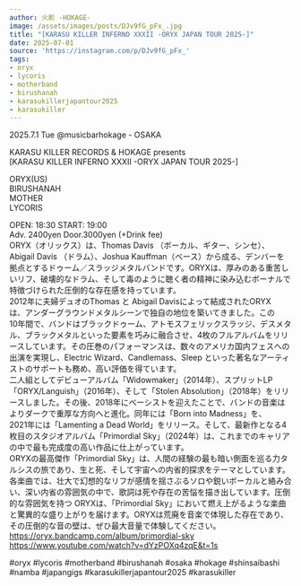 ```yaml
---
author: 火影 -HOKAGE-
image: /assets/images/posts/DJv9fG_pFx_.jpg
title: "[KARASU KILLER INFERNO XXXII -ORYX JAPAN TOUR 2025-]"
date: 2025-07-01
source: 'https://instagram.com/p/DJv9fG_pFx_'
tags:
- oryx
- lycoris
- motherband
- birushanah
- karasukillerjapantour2025
- karasukiller
---
```

2025.7.1 Tue @musicbarhokage - OSAKA 

KARASU KILLER RECORDS & HOKAGE presents<br>
[KARASU KILLER INFERNO XXXII -ORYX JAPAN TOUR 2025-]

ORYX(US)<br>
BIRUSHANAH<br>
MOTHER<br>
LYCORIS

OPEN: 18:30 START: 19:00<br>
Adv. 2400yen Door.3000yen (+Drink fee)<br>
ORYX（オリックス）は、Thomas Davis （ボーカル、ギター、シンセ）、Abigail Davis （ドラム）、Joshua Kauffman（ベース）から成る、デンバーを拠点とするドゥーム／スラッジメタルバンドです。ORYXは、厚みのある重苦しいリフ、破壊的なドラム、そして毒のように聴く者の精神に染み込むボーナルで特徴づけられた圧倒的な存在感を持っています。<br>
2012年に夫婦デュオのThomas と Abigail Davisによって結成されたORYX<br>
は、アンダーグラウンドメタルシーンで独自の地位を築いてきました。この<br>
10年間で、バンドはブラックドゥーム、アトモスフェリックスラッジ、デスメタル、ブラックメタルといった要素を巧みに融合させ、4枚のフルアルバムをリリースしています。その圧巻のパフォーマンスは、数々のアメリカ国内フェスへの出演を実現し、Electric Wizard、Candlemass、Sleep といった著名なアーティストのサポートも務め、高い評価を得ています。<br>
二人組としてデビューアルバム「Widowmaker」（2014年）、スプリットLP<br>
「ORYX/Languish」（2016年）、そして「Stolen Absolution」（2018年）をリリースしました。その後、2018年にベーシストを迎えたことで、バンドの音楽はよりダークで重厚な方向へと進化。同年には「Born into Madness」を、<br>
2021年には「Lamenting a Dead World」をリリース。そして、最新作となる4枚目のスタジオアルバム「Primordial Sky」（2024年）は、これまでのキャリアの中で最も完成度の高い作品に仕上がっています。<br>
ORYXの最高傑作「Primordial Sky」は、人間の経験の最も暗い側面を巡る力タルシスの旅であり、生と死、そして宇宙への内省的探求をテーマとしています。各楽曲では、壮大で幻想的なリフが感情を揺さぶるソロや鋭いボーカルと絡み合い、深い内省の雰囲気の中で、歌詞は死や存在の苦悩を描き出しています。圧倒的な雰囲気を持つ ORYXは、「Primordial Sky」において燃え上がるような楽曲と驚異的な盛り上がりを届けます。ORYXは荒廃を音楽で体現した存在であり、その圧倒的な音の壁は、ぜひ最大音量で体験してください。<br>
https://oryx.bandcamp.com/album/primordial-sky<br>
https://www.youtube.com/watch?v=dYzPOXq4zqE&t=1s

#oryx #lycoris #motherband #birushanah #osaka #hokage #shinsaibashi #namba #japangigs #karasukillerjapantour2025 #karasukiller